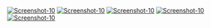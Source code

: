 <a href="https://image.prntscr.com/image/CuydKE8ETkaL7XESY5m7YQ.png"><img src="https://image.prntscr.com/image/CuydKE8ETkaL7XESY5m7YQ.png" alt="Screenshot-10" border="0"></a>
<a href="https://image.prntscr.com/image/yAg-vuFyS02cur2VIRaSkw.png"><img src="https://image.prntscr.com/image/yAg-vuFyS02cur2VIRaSkw.png" alt="Screenshot-10" border="0"></a>
<a href="https://image.prntscr.com/image/b0iOv0BUTMioMYRIrLNGTA.png"><img src="https://image.prntscr.com/image/b0iOv0BUTMioMYRIrLNGTA.png" alt="Screenshot-10" border="0"></a>
<a href="https://image.prntscr.com/image/0GTFzT7oQN6Ie4vqhaWo5g.png"><img src="https://image.prntscr.com/image/0GTFzT7oQN6Ie4vqhaWo5g.png" alt="Screenshot-10" border="0"></a>
<a href="https://image.prntscr.com/image/O_hjyZUXS-q_-CzGSKvAPg.png"><img src="https://image.prntscr.com/image/O_hjyZUXS-q_-CzGSKvAPg.png" alt="Screenshot-10" border="0"></a>
